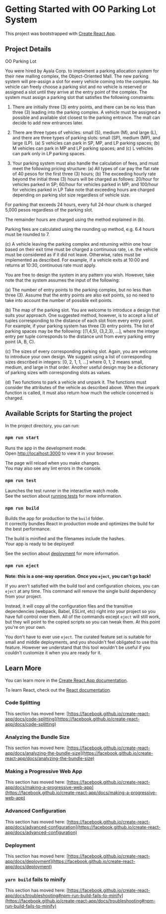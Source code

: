 # Getting Started with OO Parking Lot System

This project was bootstrapped with [Create React App](https://github.com/facebook/create-react-app).

## Project Details
OO Parking Lot

You were hired by Ayala Corp. to implement a parking allocation system for their new malling complex, the Object-Oriented Mall. The new parking system will pre-assign a slot for every vehicle coming into the complex. No vehicle can freely choose a parking slot and no vehicle is reserved or assigned a slot until they arrive at the entry point of the complex. The system must assign a parking slot that satisfies the following constraints:

1. There are initially three (3) entry points, and there can be no less than three (3) leading into the parking complex. A vehicle must be assigned a possible and available slot closest to the parking entrance. The mall can decide to add new entrances later.

2. There are three types of vehicles: small (S), medium (M), and large (L), and there are three types of parking slots: small (SP), medium (MP), and large (LP).
(a) S vehicles can park in SP, MP, and LP parking spaces;
(b) M vehicles can park in MP and LP parking spaces; and
(c) L vehicles can park only in LP parking spaces.

3. Your parking system must also handle the calculation of fees, and must meet the following pricing structure:
(a) All types of car pay the flat rate of 40 pesos for the first three (3) hours;
(b) The exceeding hourly rate beyond the initial three (3) hours will be charged as follows:
20/hour for vehicles parked in SP;
60/hour for vehicles parked in MP; and
100/hour for vehicles parked in LP
Take note that exceeding hours are charged depending on parking slot size regardless of vehicle size.

For parking that exceeds 24 hours, every full 24-hour chunk is charged 5,000 pesos regardless of the parking slot.

The remainder hours are charged using the method explained in (b).

Parking fees are calculated using the rounding up method, e.g. 6.4 hours must be rounded to 7.

(c) A vehicle leaving the parking complex and returning within one hour based on their exit time must be charged a continuous rate, i.e. the vehicle must be considered as if it did not leave. Otherwise, rates must be implemented as described. For example, if a vehicle exits at 10:00 and returns at 10:30, continuous rate must apply.

You are free to design the system in any pattern you wish. However, take note that the system assumes the input of the following:

(a) The number of entry points to the parking complex, but no less than three (3). Assume that the entry points are also exit points, so no need to take into account the number of possible exit points.

(b) The map of the parking slot. You are welcome to introduce a design that suits your approach. One suggested method, however, is to accept a list of tuples corresponding to the distance of each slot from every entry point. For example, if your parking system has three (3) entry points. The list of parking spaces may be the following: [(1,4,5), (3,2,3), ...], where the integer entry per tuple corresponds to the distance unit from every parking entry point (A, B, C).

(c) The sizes of every corresponding parking slot. Again, you are welcome to introduce your own design. We suggest using a list of corresponding sizes described in integers: [0, 2, 1, 1, ...] where 0, 1, 2 means small, medium, and large in that order. Another useful design may be a dictionary of parking sizes with corresponding slots as values.

(d) Two functions to park a vehicle and unpark it. The functions must consider the attributes of the vehicle as described above.
When the unpark function is called, it must also return how much the vehicle concerned is charged.

## Available Scripts for Starting the project

In the project directory, you can run:

### `npm run start`

Runs the app in the development mode.\
Open [http://localhost:3000](http://localhost:3000) to view it in your browser.

The page will reload when you make changes.\
You may also see any lint errors in the console.

### `npm run test`

Launches the test runner in the interactive watch mode.\
See the section about [running tests](https://facebook.github.io/create-react-app/docs/running-tests) for more information.

### `npm run build`

Builds the app for production to the `build` folder.\
It correctly bundles React in production mode and optimizes the build for the best performance.

The build is minified and the filenames include the hashes.\
Your app is ready to be deployed!

See the section about [deployment](https://facebook.github.io/create-react-app/docs/deployment) for more information.

### `npm run eject`

**Note: this is a one-way operation. Once you `eject`, you can't go back!**

If you aren't satisfied with the build tool and configuration choices, you can `eject` at any time. This command will remove the single build dependency from your project.

Instead, it will copy all the configuration files and the transitive dependencies (webpack, Babel, ESLint, etc) right into your project so you have full control over them. All of the commands except `eject` will still work, but they will point to the copied scripts so you can tweak them. At this point you're on your own.

You don't have to ever use `eject`. The curated feature set is suitable for small and middle deployments, and you shouldn't feel obligated to use this feature. However we understand that this tool wouldn't be useful if you couldn't customize it when you are ready for it.

## Learn More

You can learn more in the [Create React App documentation](https://facebook.github.io/create-react-app/docs/getting-started).

To learn React, check out the [React documentation](https://reactjs.org/).

### Code Splitting

This section has moved here: [https://facebook.github.io/create-react-app/docs/code-splitting](https://facebook.github.io/create-react-app/docs/code-splitting)

### Analyzing the Bundle Size

This section has moved here: [https://facebook.github.io/create-react-app/docs/analyzing-the-bundle-size](https://facebook.github.io/create-react-app/docs/analyzing-the-bundle-size)

### Making a Progressive Web App

This section has moved here: [https://facebook.github.io/create-react-app/docs/making-a-progressive-web-app](https://facebook.github.io/create-react-app/docs/making-a-progressive-web-app)

### Advanced Configuration

This section has moved here: [https://facebook.github.io/create-react-app/docs/advanced-configuration](https://facebook.github.io/create-react-app/docs/advanced-configuration)

### Deployment

This section has moved here: [https://facebook.github.io/create-react-app/docs/deployment](https://facebook.github.io/create-react-app/docs/deployment)

### `yarn build` fails to minify

This section has moved here: [https://facebook.github.io/create-react-app/docs/troubleshooting#npm-run-build-fails-to-minify](https://facebook.github.io/create-react-app/docs/troubleshooting#npm-run-build-fails-to-minify)
